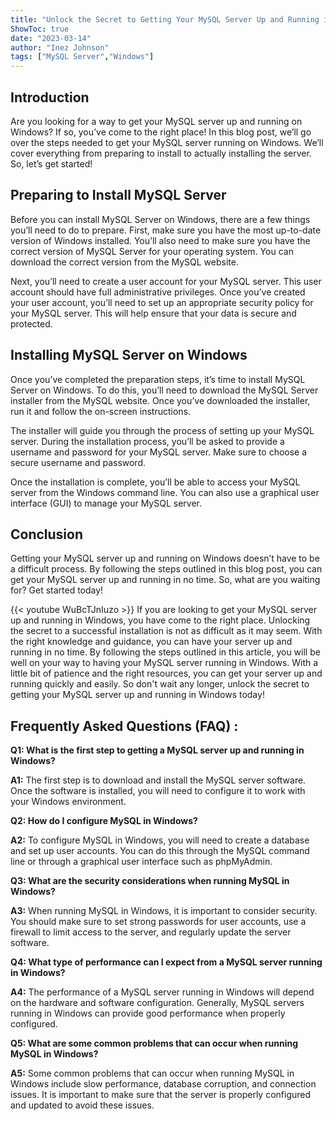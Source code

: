```yaml
---
title: "Unlock the Secret to Getting Your MySQL Server Up and Running in Windows!"
ShowToc: true 
date: "2023-03-14"
author: "Inez Johnson" 
tags: ["MySQL Server","Windows"]
---
```

## Introduction
Are you looking for a way to get your MySQL server up and running on Windows? If so, you’ve come to the right place! In this blog post, we’ll go over the steps needed to get your MySQL server running on Windows. We’ll cover everything from preparing to install to actually installing the server. So, let’s get started!

## Preparing to Install MySQL Server
Before you can install MySQL Server on Windows, there are a few things you’ll need to do to prepare. First, make sure you have the most up-to-date version of Windows installed. You’ll also need to make sure you have the correct version of MySQL Server for your operating system. You can download the correct version from the MySQL website.

Next, you’ll need to create a user account for your MySQL server. This user account should have full administrative privileges. Once you’ve created your user account, you’ll need to set up an appropriate security policy for your MySQL server. This will help ensure that your data is secure and protected.

## Installing MySQL Server on Windows
Once you’ve completed the preparation steps, it’s time to install MySQL Server on Windows. To do this, you’ll need to download the MySQL Server installer from the MySQL website. Once you’ve downloaded the installer, run it and follow the on-screen instructions.

The installer will guide you through the process of setting up your MySQL server. During the installation process, you’ll be asked to provide a username and password for your MySQL server. Make sure to choose a secure username and password.

Once the installation is complete, you’ll be able to access your MySQL server from the Windows command line. You can also use a graphical user interface (GUI) to manage your MySQL server.

## Conclusion
Getting your MySQL server up and running on Windows doesn’t have to be a difficult process. By following the steps outlined in this blog post, you can get your MySQL server up and running in no time. So, what are you waiting for? Get started today!

{{< youtube WuBcTJnIuzo >}} 
If you are looking to get your MySQL server up and running in Windows, you have come to the right place. Unlocking the secret to a successful installation is not as difficult as it may seem. With the right knowledge and guidance, you can have your server up and running in no time. By following the steps outlined in this article, you will be well on your way to having your MySQL server running in Windows. With a little bit of patience and the right resources, you can get your server up and running quickly and easily. So don't wait any longer, unlock the secret to getting your MySQL server up and running in Windows today!

## Frequently Asked Questions (FAQ) :
**Q1: What is the first step to getting a MySQL server up and running in Windows?**

**A1:** The first step is to download and install the MySQL server software. Once the software is installed, you will need to configure it to work with your Windows environment.

**Q2: How do I configure MySQL in Windows?**

**A2:** To configure MySQL in Windows, you will need to create a database and set up user accounts. You can do this through the MySQL command line or through a graphical user interface such as phpMyAdmin. 

**Q3: What are the security considerations when running MySQL in Windows?**

**A3:** When running MySQL in Windows, it is important to consider security. You should make sure to set strong passwords for user accounts, use a firewall to limit access to the server, and regularly update the server software. 

**Q4: What type of performance can I expect from a MySQL server running in Windows?**

**A4:** The performance of a MySQL server running in Windows will depend on the hardware and software configuration. Generally, MySQL servers running in Windows can provide good performance when properly configured. 

**Q5: What are some common problems that can occur when running MySQL in Windows?**

**A5:** Some common problems that can occur when running MySQL in Windows include slow performance, database corruption, and connection issues. It is important to make sure that the server is properly configured and updated to avoid these issues.





